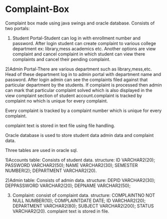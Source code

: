 # Complaint-Box

Complaint box made using java swings and oracle database.
Consists of two portals:

1) Student Portal-Student can log in with enrollment number and  password. 
After login student can create complaint to various college department ex: library,mess academics etc.
Another options are view complaint and cancel complaint in which student can view there complaints and cancel their pending complaint.

2)Admin Portal-There are various department such as library,mess,etc. 
Head of these department log in to admin portal with department name and password.
After login admin can see the complaints filed against that particular department by the students.
If complaint is processed then admin can mark that particular complaint solved which is also displayed
in the view complaint section of student account.complaint is tracked by complaint no which is unique for every complaint.

Every complaint is tracked by a complaint number which is unique for every complaint.

complaint text is stored in text file using file handling.

Oracle database is used to store student data admin data and complaint data.

Three tables are used in oracle sql.

1)Accounts table: Consists of student data.
       structure: 
                   ID                VARCHAR2(20);
                   PASSWORD          VARCHAR2(50);
                   NAME              VARCHAR2(30);
                   SEMESTER          NUMBER(2);
                   DEPARTMENT        VARCHAR2(20).

2)Admin table: Consists of admin data.
    structure: 
                 DEPID                VARCHAR2(30);
                 DEPPASSWORD          VARCHAR2(20);
                 DEPNAME              VARCHAR2(50);
 
 3) Complaint: consist of complaint data.
    structure: 
               COMPLAINTNO                NOT NULL NUMBER(10);
               COMPLAINTDATE                   DATE;
                   ID                     VARCHAR2(20);
                DEPARTMENT                VARCHAR2(80);
                 SUBJECT                  VARCHAR2(200);
                 STATUS                   VARCHAR2(20).
  complaint text is stored in file.

